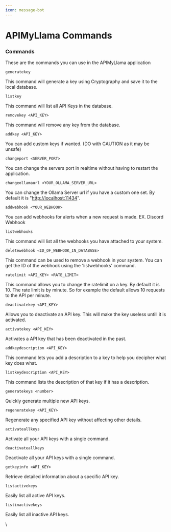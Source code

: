```yaml
---
icon: message-bot
---
```


# APIMyLlama Commands

### Commands



These are the commands you can use in the APIMyLlama application

```
generatekey
```

This command will generate a key using Cryptography and save it to the local database.

```
listkey
```

This command will list all API Keys in the database.

```
removekey <API_KEY>
```

This command will remove any key from the database.

```
addkey <API_KEY>
```

You can add custom keys if wanted. (DO with CAUTION as it may be unsafe)

```
changeport <SERVER_PORT>
```

You can change the servers port in realtime without having to restart the application.

```
changeollamaurl <YOUR_OLLAMA_SERVER_URL>
```

You can change the Ollama Server url if you have a custom one set. By default it is "[http://localhost:11434](http://localhost:11434/)".

```
addwebhook <YOUR_WEBHOOK>
```

You can add webhooks for alerts when a new request is made. EX. Discord Webhook

```
listwebhooks
```

This command will list all the webhooks you have attached to your system.

```
deletewebhook <ID_OF_WEBHOOK_IN_DATABASE>
```

This command can be used to remove a webhook in your system. You can get the ID of the webhook using the 'listwebhooks' command.

```
ratelimit <API_KEY> <RATE_LIMIT>
```

This command allows you to change the ratelimit on a key. By default it is 10. The rate limit is by minute. So for example the default allows 10 requests to the API per minute.

```
deactivatekey <API_KEY>
```

Allows you to deactivate an API key. This will make the key useless untill it is activated.

```
activatekey <API_KEY>
```

Activates a API key that has been deactivated in the past.

```
addkeydescription <API_KEY>
```

This command lets you add a description to a key to help you decipher what key does what.

```
listkeydescription <API_KEY>
```

This command lists the description of that key if it has a description.

```
generatekeys <number>
```

Quickly generate multiple new API keys.

```
regeneratekey <API_KEY>
```

Regenerate any specified API key without affecting other details.

```
activateallkeys
```

Activate all your API keys with a single command.

```
deactivateallkeys
```

Deactivate all your API keys with a single command.

```
getkeyinfo <API_KEY>
```

Retrieve detailed information about a specific API key.

```
listactivekeys
```

Easily list all active API keys.

```
listinactivekeys
```

Easily list all inactive API keys.

\
